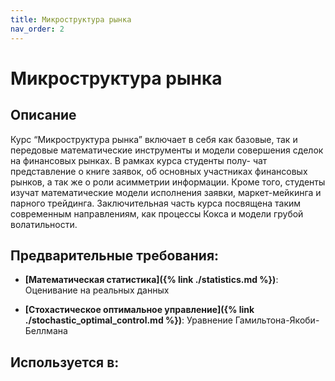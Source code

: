 ```yaml
---
title: Микроструктура рынка
nav_order: 2
---
```


# Микроструктура рынка


## Описание 
Курс “Микроструктура рынка” включает в себя как базовые, так и передовые математические инструменты и модели совершения сделок на финансовых рынках. В рамках курса студенты полу- чат представление о книге заявок, об основных участниках финансовых рынков, а так же о роли асимметрии информации. Кроме того, студенты изучат математические модели исполнения заявки, маркет-мейкинга и парного трейдинга. Заключительная часть курса посвящена таким современным направлениям, как процессы Кокса и модели грубой волатильности.


## Предварительные требования:

- **[Математическая статистика]({% link ./statistics.md %})**: Оценивание на реальных данных


- **[Стохастическое оптимальное управление]({% link ./stochastic_optimal_control.md %})**: Уравнение Гамильтона-Якоби-Беллмана



## Используется в:
